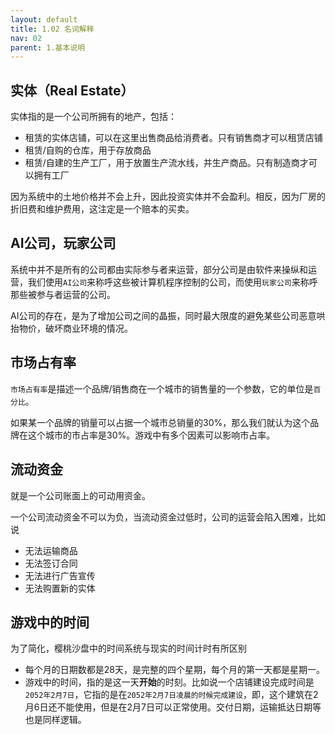 ```yaml
---
layout: default
title: 1.02 名词解释
nav: 02
parent: 1.基本说明
---
```



## 实体（Real Estate）
实体指的是一个公司所拥有的地产，包括：

* 租赁的实体店铺，可以在这里出售商品给消费者。只有销售商才可以租赁店铺
* 租赁/自购的仓库，用于存放商品
* 租赁/自建的生产工厂，用于放置生产流水线，并生产商品。只有制造商才可以拥有工厂

因为系统中的土地价格并不会上升，因此投资实体并不会盈利。相反，因为厂房的折旧费和维护费用，这注定是一个赔本的买卖。


## AI公司，玩家公司
系统中并不是所有的公司都由实际参与者来运营，部分公司是由软件来操纵和运营，我们使用`AI公司`来称呼这些被计算机程序控制的公司，而使用`玩家公司`来称呼那些被参与者运营的公司。

AI公司的存在，是为了增加公司之间的晶振，同时最大限度的避免某些公司恶意哄抬物价，破坏商业环境的情况。


## 市场占有率
`市场占有率`是描述一个品牌/销售商在一个城市的销售量的一个参数，它的单位是`百分比`。

如果某一个品牌的销量可以占据一个城市总销量的30%，那么我们就认为这个品牌在这个城市的市占率是30%。游戏中有多个因素可以影响市占率。


## 流动资金
就是一个公司账面上的可动用资金。

一个公司流动资金不可以为负，当流动资金过低时，公司的运营会陷入困难，比如说

* 无法运输商品
* 无法签订合同
* 无法进行广告宣传
* 无法购置新的实体


## 游戏中的时间
为了简化，樱桃沙盘中的时间系统与现实的时间计时有所区别

* 每个月的日期数都是28天，是完整的四个星期，每个月的第一天都是星期一。
* 游戏中的时间，指的是这一天**开始**的时刻。比如说一个店铺建设完成时间是`2052年2月7日`，它指的是在`2052年2月7日凌晨的时候完成建设`，即，这个建筑在2月6日还不能使用，但是在2月7日可以正常使用。交付日期，运输抵达日期等也是同样逻辑。